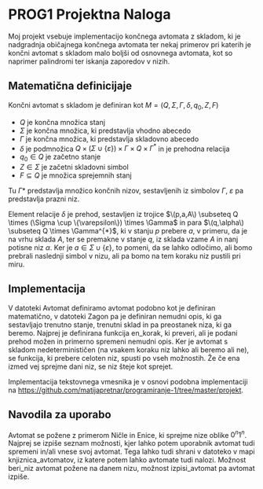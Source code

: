 # PROG1 Projektna Naloga

Moj projekt vsebuje implementacijo končnega avtomata z skladom, ki je nadgradnja običajnega končnega avtomata ter nekaj primerov pri katerih je končni avtomat s skladom malo boljši od osnovnega avtomata, kot so naprimer palindromi ter iskanja zaporedov v nizih.

## Matematična definicijaje

Končni avtomat s skladom je definiran kot $M=(Q, \Sigma, \Gamma, \delta, q_{0}, Z, F)$
- $Q$ je končna množica stanj
- $\Sigma$ je končna množica, ki predstavlja vhodno abecedo
- $\Gamma$ je končna množica, ki predstavlja skladovno abecedo
- $\delta$ je podmnožica $Q \times (\Sigma \cup \{\varepsilon\}) \times \Gamma \times Q \times \Gamma^{*}$ in je prehodna relacija
- $q_{0} \in Q$ je začetno stanje
- $Z \in \Sigma$ je začetni skladovni simbol
- $F \subseteq Q$ je množica sprejemnih stanj

Tu $\Gamma*$ predstavlja množico končnih nizov, sestavljenih iz simbolov $\Gamma$, $\varepsilon$ pa predstavlja prazni niz.

Element relacije $\delta$ je prehod, sestavljen iz trojice $\(p,a,A\) \subseteq Q \times (\Sigma \cup \{\varepsilon\}) \times \Gamma$ in para $\(q,\alpha\) \subseteq Q \times \Gamma^{*}$, ki v stanju $p$ prebere $a$, v primeru, da je na vrhu sklada $A$, ter se premakne v stanje $q$, iz sklada vzame $A$ in nanj potisne niz $\alpha$.
Ker je $a \in \Sigma \cup \{\varepsilon\}$, to pomeni, da se lahko odločimo, ali bomo prebrali naslednji simbol v nizu, ali pa bomo na tem koraku niz pustili pri miru.

## Implementacija

V datoteki Avtomat definiramo avtomat podobno kot je definiran matematično, v datoteki Zagon pa je definiran nemudni opis, ki ga sestavljajo trenutno stanje, trenutni sklad in pa preostanek niza, ki ga beremo. Najprej je definirana funkcija en_korak, ki preveri, ali je podani prehod možen in primerno spremeni nemudni opis. Ker je avtomat s skladom nedeterminističen (na vsakem koraku niz lahko ali beremo ali ne), se funkcija, ki prebere celoten niz, spusti po vseh možnostih. Že če ena izmed vej sprejme dani niz, se niz šteje kot sprejet.

Implementacija tekstovnega vmesnika je v osnovi podobna implementaciji na https://github.com/matijapretnar/programiranje-1/tree/master/projekt.

## Navodila za uporabo

Avtomat se požene z primerom Ničle in Enice, ki sprejme nize oblike $0^{n}1^{n}$.
Najprej se izpiše seznam možnosti, kjer lahko potem uporabnik avtomat tudi spremeni in/ali vnese svoj avtomat. Tega lahko tudi shrani v datoteko v mapi knjiznica\_avtomatov, iz katere potem lahko avtomate tudi nalozi. Možnost beri\_niz avtomat požene na danem nizu, možnost izpisi\_avtomat pa avtomat izpiše.
